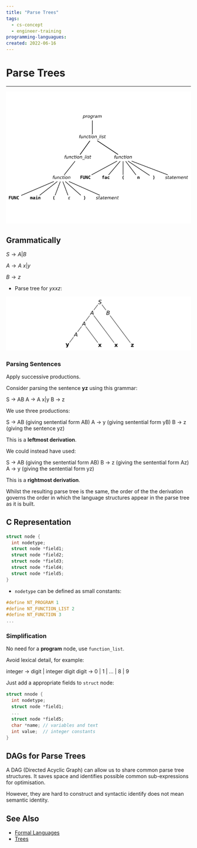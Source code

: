 ```yaml
---
title: "Parse Trees"
tags:
  - cs-concept
  - engineer-training
programming-languagues:
created: 2022-06-16
---
```

# Parse Trees
---
![](content/images/parse-tree-example.png)

## Grammatically 
$S \rightarrow A | B$


$A \rightarrow A\ x | y$

$B \rightarrow z$

- Parse tree for *yxxz*:

![](content/images/parse-tree.png)

### Parsing Sentences
Apply successive productions.

Consider parsing the sentence **yz** using this grammar:

S $\rightarrow$ AB
A $\rightarrow$ A x|y
B $\rightarrow$ z

We use three productions:

S $\rightarrow$ AB  (giving sentential form AB)
A $\rightarrow$ y  (giving sentential form yB)
B $\rightarrow$ z  (giving the sentence yz)

This is a **leftmost derivation**.

We could instead have used:

S $\rightarrow$ AB (giving the sentential form AB)
B $\rightarrow$ z (giving the sentential form Az)
A $\rightarrow$ y (giving the sentential form yz)

This is a **rightmost derivation**.

Whilst the resulting parse tree is the same, the order of the the derivation governs the order in which the language structures appear in the parse tree as it is built.

## C Representation
```c
struct node {
  int nodetype;
  struct node *field1;
  struct node *field2;
  struct node *field3;
  struct node *field4;
  struct node *field5;
}
```

- `nodetype` can be defined as small constants:
```c
#define NT_PROGRAM 1
#define NT_FUNCTION_LIST 2
#define NT_FUNCTION 3
...
```

### Simplification
No need for a **program** node, use `function_list`.

Avoid lexical detail, for example:

integer $\rightarrow$ digit | integer digit
digit      $\rightarrow$ 0 | 1 | ... | 8 | 9

Just add a appropriate fields to `struct` node:
```c
struct nnode {
  int nodetype;
  struct node *field1;
  ...
  struct node *field5;
  char *name; // variables and text
  int value;  // integer constants
}
```

## DAGs for Parse Trees
A DAG (Directed Acyclic Graph) can allow us to share common parse tree structures. It saves space and identifies possible common sub-expressions for optimisation.

However, they are hard to construct and syntactic identify does not mean semantic identity.

## See Also
- [Formal Languages](notes/formal-languages.md)
- [Trees](notes/trees.md)
